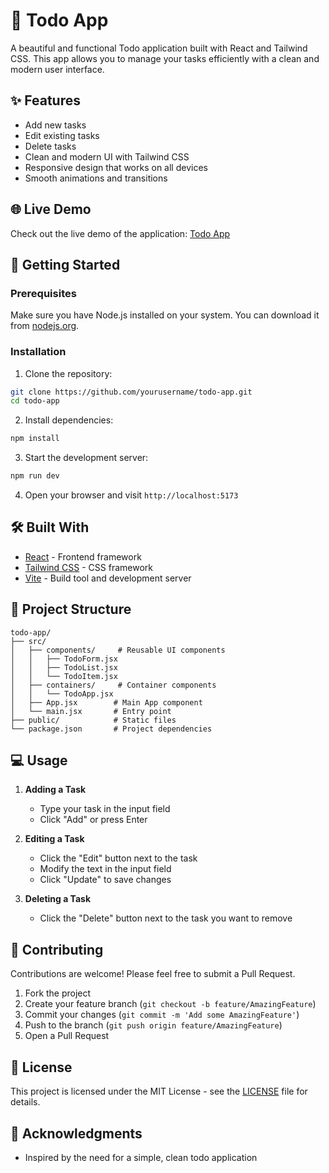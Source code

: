 # 🌟 Todo App

A beautiful and functional Todo application built with React and Tailwind CSS. This app allows you to manage your tasks efficiently with a clean and modern user interface.

## ✨ Features

- Add new tasks
- Edit existing tasks
- Delete tasks
- Clean and modern UI with Tailwind CSS
- Responsive design that works on all devices
- Smooth animations and transitions

## 🌐 Live Demo

Check out the live demo of the application: [Todo App](https://to-do-app-alpha-eight-68.vercel.app/)

## 🚀 Getting Started

### Prerequisites

Make sure you have Node.js installed on your system. You can download it from [nodejs.org](https://nodejs.org/).

### Installation

1. Clone the repository:
```bash
git clone https://github.com/yourusername/todo-app.git
cd todo-app
```

2. Install dependencies:
```bash
npm install
```

3. Start the development server:
```bash
npm run dev
```

4. Open your browser and visit `http://localhost:5173`

## 🛠️ Built With

- [React](https://reactjs.org/) - Frontend framework
- [Tailwind CSS](https://tailwindcss.com/) - CSS framework
- [Vite](https://vitejs.dev/) - Build tool and development server

## 📁 Project Structure

```
todo-app/
├── src/
│   ├── components/     # Reusable UI components
│   │   ├── TodoForm.jsx
│   │   ├── TodoList.jsx
│   │   └── TodoItem.jsx
│   ├── containers/     # Container components
│   │   └── TodoApp.jsx
│   ├── App.jsx        # Main App component
│   └── main.jsx       # Entry point
├── public/            # Static files
└── package.json       # Project dependencies
```

## 💻 Usage

1. **Adding a Task**
   - Type your task in the input field
   - Click "Add" or press Enter

2. **Editing a Task**
   - Click the "Edit" button next to the task
   - Modify the text in the input field
   - Click "Update" to save changes

3. **Deleting a Task**
   - Click the "Delete" button next to the task you want to remove

## 🤝 Contributing

Contributions are welcome! Please feel free to submit a Pull Request.

1. Fork the project
2. Create your feature branch (`git checkout -b feature/AmazingFeature`)
3. Commit your changes (`git commit -m 'Add some AmazingFeature'`)
4. Push to the branch (`git push origin feature/AmazingFeature`)
5. Open a Pull Request

## 📝 License

This project is licensed under the MIT License - see the [LICENSE](LICENSE) file for details.

## 👏 Acknowledgments

- Inspired by the need for a simple, clean todo application
